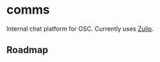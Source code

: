 comms
=====

Internal chat platform for OSC. Currently uses [Zulip](https://zulip.com).

Roadmap
-------
